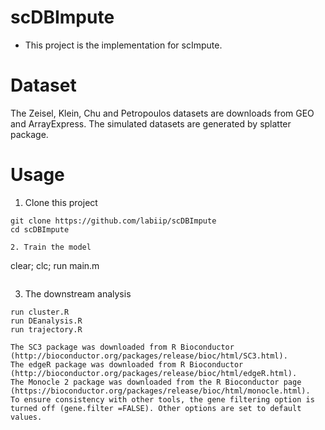 # scDBImpute
* This project is the implementation for scImpute.
  
# Dataset
The Zeisel, Klein, Chu and Petropoulos datasets are downloads from GEO and ArrayExpress.
The simulated datasets are generated by splatter package.

# Usage

1. Clone this project
```
git clone https://github.com/labiip/scDBImpute
cd scDBImpute
```

```
2. Train the model
```
clear;
clc;
run main.m
```

```
3. The downstream analysis
```
run cluster.R
run DEanalysis.R
run trajectory.R
```

```
The SC3 package was downloaded from R Bioconductor (http://bioconductor.org/packages/release/bioc/html/SC3.html).
The edgeR package was downloaded from R Bioconductor (http://bioconductor.org/packages/release/bioc/html/edgeR.html).
The Monocle 2 package was downloaded from the R Bioconductor page (https://bioconductor.org/packages/release/bioc/html/monocle.html). 
To ensure consistency with other tools, the gene filtering option is turned off (gene.filter =FALSE). Other options are set to default values.

